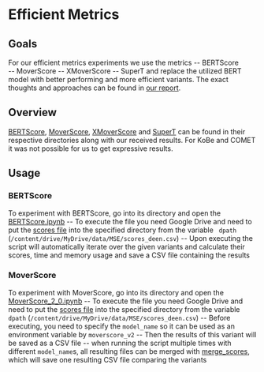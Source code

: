 # Efficient Metrics
## Goals  
For our efficient metrics experiments we use the metrics 
-- BERTScore  
-- MoverScore
-- XMoverScore
-- SuperT
and replace the utilized BERT model with better performing and more efficient variants. The exact thoughts and approaches can be found in [our report](https://github.com/WayneGame/NLP_Metric/blob/main/MSE_Efficient_Metrics_v3.pdf).

## Overview
[BERTScore](https://github.com/WayneGame/NLP_Metric/tree/main/BERTScore), [MoverScore](https://github.com/WayneGame/NLP_Metric/tree/main/MoverScore), [XMoverScore](https://github.com/WayneGame/NLP_Metric/tree/main/XMoverScore) and [SuperT](https://github.com/WayneGame/NLP_Metric/blob/main/SUPERT.ipynb) can be found in their respective directories along with our received results. For KoBe and COMET it was not possible for us to get expressive results.

## Usage

### BERTScore
To experiment with BERTScore, go into its directory and open the [BERTScore.ipynb](https://github.com/WayneGame/NLP_Metric/blob/main/BERTScore/BERTScore.ipynb)
-- To execute the file you need Google Drive and need to put the [scores file](https://github.com/WayneGame/NLP_Metric/blob/main/scores_deen.csv) into the specified directory from the variable ``` dpath``` (```/content/drive/MyDrive/data/MSE/scores_deen.csv```)
-- Upon executing the script will automatically iterate over the given variants and calculate their scores, time and memory usage and save a CSV file containing the results

### MoverScore
To experiment with MoverScore, go into its directory and open the [MoverScore_2_0.ipynb](https://github.com/WayneGame/NLP_Metric/blob/main/MoverScore/MoverScore_2_0.ipynb)
-- To execute the file you need Google Drive and need to put the [scores file](https://github.com/WayneGame/NLP_Metric/blob/main/scores_deen.csv) into the specified directory from the variable ``` dpath``` (```/content/drive/MyDrive/data/MSE/scores_deen.csv```)
-- Before executing, you need to specify the ```model_name``` so it can be used as an environment variable by ```moverscore_v2```
-- Then the results of this variant will be saved as a CSV file
-- when running the script multiple times with different  ```model_name```s, all resulting files can be merged with [merge_scores](https://github.com/WayneGame/NLP_Metric/blob/main/MoverScore/merge_scores.ipynb), which will save one resulting CSV file comparing the variants
